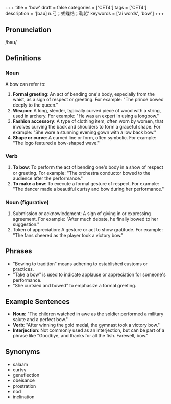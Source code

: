 +++
title = 'bow'
draft = false
categories = ['CET4']
tags = ['CET4']
description = '[bau] n.弓；蝴蝶结；鞠躬'
keywords = ['ai words', 'bow']
+++

## Pronunciation
/bəʊ/

## Definitions
### Noun
A bow can refer to:
1. **Formal greeting**: An act of bending one's body, especially from the waist, as a sign of respect or greeting. For example: "The prince bowed deeply to the queen."
2. **Weapon**: A long, slender, typically curved piece of wood with a string, used in archery. For example: "He was an expert in using a longbow."
3. **Fashion accessory**: A type of clothing item, often worn by women, that involves curving the back and shoulders to form a graceful shape. For example: "She wore a stunning evening gown with a low back bow."
4. **Shape or curve**: A curved line or form, often symbolic. For example: "The logo featured a bow-shaped wave."

### Verb
1. **To bow**: To perform the act of bending one's body in a show of respect or greeting. For example: "The orchestra conductor bowed to the audience after the performance."
2. **To make a bow**: To execute a formal gesture of respect. For example: "The dancer made a beautiful curtsy and bow during her performance."

### Noun (figurative)
1. Submission or acknowledgment: A sign of giving in or expressing agreement. For example: "After much debate, he finally bowed to her suggestion."
2. Token of appreciation: A gesture or act to show gratitude. For example: "The fans cheered as the player took a victory bow."

## Phrases
- "Bowing to tradition" means adhering to established customs or practices.
- "Take a bow" is used to indicate applause or appreciation for someone's performance.
- "She curtsied and bowed" to emphasize a formal greeting.

## Example Sentences
- **Noun**: "The children watched in awe as the soldier performed a military salute and a perfect bow."
- **Verb**: "After winning the gold medal, the gymnast took a victory bow."
- **Interjection**: Not commonly used as an interjection, but can be part of a phrase like "Goodbye, and thanks for all the fish. Farewell, bow."

## Synonyms
- salaam
- curtsy
- genuflection
- obeisance
- prostration
- nod
- inclination
